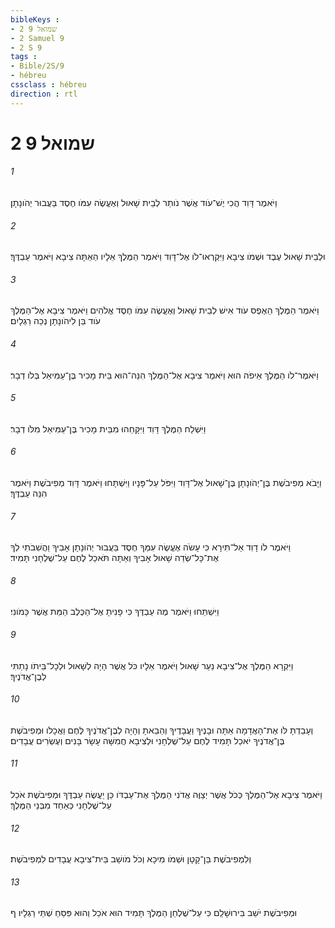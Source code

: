 ```yaml
---
bibleKeys : 
- 2 שמואל 9
- 2 Samuel 9
- 2 S 9
tags : 
- Bible/2S/9
- hébreu
cssclass : hébreu
direction : rtl
---
```


# 2 שמואל 9

###### 1
וַיֹּאמֶר דָּוִד הֲכִי יֶשׁ־עֹוד אֲשֶׁר נֹותַר לְבֵית שָׁאוּל וְאֶעֱשֶׂה עִמֹּו חֶסֶד בַּעֲבוּר יְהֹונָתָן׃
###### 2
וּלְבֵית שָׁאוּל עֶבֶד וּשְׁמֹו צִיבָא וַיִּקְרְאוּ־לֹו אֶל־דָּוִד וַיֹּאמֶר הַמֶּלֶךְ אֵלָיו הַאַתָּה צִיבָא וַיֹּאמֶר עַבְדֶּךָ׃
###### 3
וַיֹּאמֶר הַמֶּלֶךְ הַאֶפֶס עֹוד אִישׁ לְבֵית שָׁאוּל וְאֶעֱשֶׂה עִמֹּו חֶסֶד אֱלֹהִים וַיֹּאמֶר צִיבָא אֶל־הַמֶּלֶךְ עֹוד בֵּן לִיהֹונָתָן נְכֵה רַגְלָיִם׃
###### 4
וַיֹּאמֶר־לֹו הַמֶּלֶךְ אֵיפֹה הוּא וַיֹּאמֶר צִיבָא אֶל־הַמֶּלֶךְ הִנֵּה־הוּא בֵּית מָכִיר בֶּן־עַמִּיאֵל בְּלֹו דְבָר׃
###### 5
וַיִּשְׁלַח הַמֶּלֶךְ דָּוִד וַיִּקָּחֵהוּ מִבֵּית מָכִיר בֶּן־עַמִּיאֵל מִלֹּו דְבָר׃
###### 6
וַיָּבֹא מְפִיבֹשֶׁת בֶּן־יְהֹונָתָן בֶּן־שָׁאוּל אֶל־דָּוִד וַיִּפֹּל עַל־פָּנָיו וַיִּשְׁתָּחוּ וַיֹּאמֶר דָּוִד מְפִיבֹשֶׁת וַיֹּאמֶר הִנֵּה עַבְדֶּךָ׃
###### 7
וַיֹּאמֶר לֹו דָוִד אַל־תִּירָא כִּי עָשֹׂה אֶעֱשֶׂה עִמְּךָ חֶסֶד בַּעֲבוּר יְהֹונָתָן אָבִיךָ וַהֲשִׁבֹתִי לְךָ אֶת־כָּל־שְׂדֵה שָׁאוּל אָבִיךָ וְאַתָּה תֹּאכַל לֶחֶם עַל־שֻׁלְחָנִי תָּמִיד׃
###### 8
וַיִּשְׁתַּחוּ וַיֹּאמֶר מֶה עַבְדֶּךָ כִּי פָנִיתָ אֶל־הַכֶּלֶב הַמֵּת אֲשֶׁר כָּמֹונִי׃
###### 9
וַיִּקְרָא הַמֶּלֶךְ אֶל־צִיבָא נַעַר שָׁאוּל וַיֹּאמֶר אֵלָיו כֹּל אֲשֶׁר הָיָה לְשָׁאוּל וּלְכָל־בֵּיתֹו נָתַתִּי לְבֶן־אֲדֹנֶיךָ׃
###### 10
וְעָבַדְתָּ לֹּו אֶת־הָאֲדָמָה אַתָּה וּבָנֶיךָ וַעֲבָדֶיךָ וְהֵבֵאתָ וְהָיָה לְבֶן־אֲדֹנֶיךָ לֶּחֶם וַאֲכָלֹו וּמְפִיבֹשֶׁת בֶּן־אֲדֹנֶיךָ יֹאכַל תָּמִיד לֶחֶם עַל־שֻׁלְחָנִי וּלְצִיבָא חֲמִשָּׁה עָשָׂר בָּנִים וְעֶשְׂרִים עֲבָדִים׃
###### 11
וַיֹּאמֶר צִיבָא אֶל־הַמֶּלֶךְ כְּכֹל אֲשֶׁר יְצַוֶּה אֲדֹנִי הַמֶּלֶךְ אֶת־עַבְדֹּו כֵּן יַעֲשֶׂה עַבְדֶּךָ וּמְפִיבֹשֶׁת אֹכֵל עַל־שֻׁלְחָנִי כְּאַחַד מִבְּנֵי הַמֶּלֶךְ׃
###### 12
וְלִמְפִיבֹשֶׁת בֵּן־קָטָן וּשְׁמֹו מִיכָא וְכֹל מֹושַׁב בֵּית־צִיבָא עֲבָדִים לִמְפִיבֹשֶׁת׃
###### 13
וּמְפִיבֹשֶׁת יֹשֵׁב בִּירוּשָׁלִַם כִּי עַל־שֻׁלְחַן הַמֶּלֶךְ תָּמִיד הוּא אֹכֵל וְהוּא פִּסֵּחַ שְׁתֵּי רַגְלָיו׃ ף
